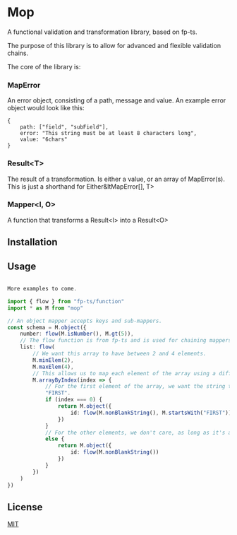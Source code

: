 # Mop

A functional validation and transformation library, based on fp-ts.

The purpose of this library is to allow for advanced and flexible validation chains.

The core of the library is:

### MapError

An error object, consisting of a path, message and value. An example error object would look like this:

```
{
    path: ["field", "subField"],
    error: "This string must be at least 8 characters long",
    value: "6chars"
}
```

### Result&lt;T&gt;

The result of a transformation. Is either a value, or an array of MapError(s). This is just a shorthand for Either&ltMapError[], T&gt;

### Mapper&lt;I, O&gt;

A function that transforms a Result&lt;I&gt; into a Result&lt;O&gt;

## Installation

## Usage

```typescript

More examples to come.

import { flow } from "fp-ts/function"
import * as M from "mop"

// An object mapper accepts keys and sub-mappers.
const schema = M.object({
    number: flow(M.isNumber(), M.gt(5)),
    // The flow function is from fp-ts and is used for chaining mappers.
    list: flow(
        // We want this array to have between 2 and 4 elements.
        M.minElem(2),
        M.maxElem(4),
        // This allows us to map each element of the array using a different mapper based on the index.
        M.arrayByIndex(index => {
            // For the first element of the array, we want the string to start with 
            "FIRST".
            if (index === 0) {
                return M.object({
                    id: flow(M.nonBlankString(), M.startsWith("FIRST"))
                })
            }
            // For the other elements, we don't care, as long as it's a non-blank string.
            else {
                return M.object({
                    id: flow(M.nonBlankString())
                })
            }
        })
    )
})

```

## License

[MIT](https://choosealicense.com/licenses/mit/)
